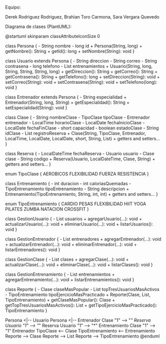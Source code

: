 Equipo:


Derek Rodriguez Rodriguez,
Brahian Toro Carmona,
Sara Vergara Quevedo


Diagrama de clases (PlantUML):


@startuml
skinparam classAttributeIconSize 0

class Persona {
    - String nombre
    - long id
    + Persona(String, long)
    + getNombre(): String
    + getId(): long
    + setNombre(String): void
}

class Usuario extends Persona {
    - String direccion
    - String correo
    - String contrasena
    - long telefono
    - List<Entrenamiento> entrenamientos
    + Usuario(String, long, String, String, String, long)
    + getDireccion(): String
    + getCorreo(): String
    + getContrasena(): String
    + getTelefono(): long
    + setDireccion(String): void
    + setCorreo(String): void
    + setContrasena(String): void
    + setTelefono(long): void
}

class Entrenador extends Persona {
    - String especialidad
    + Entrenador(String, long, String)
    + getEspecialidad(): String
    + setEspecialidad(String): void
}

class Clase {
    - String nombreClase
    - TipoClase tipoClase
    - Entrenador entrenador
    - LocalTime horarioClase
    - LocalDate fechaInicioClase
    - LocalDate fechaFinClase
    - short capacidad
    - boolean estadoClase
    - String idClase
    - List<Reserva> registroReserva
    + Clase(String, TipoClase, Entrenador, LocalTime, LocalDate, LocalDate, short, String, List<Reserva>)
    + getters and setters...
}

class Reserva {
    - LocalDateTime fechaReserva
    - Usuario usuario
    - Clase clase
    - String codigo
    + Reserva(Usuario, LocalDateTime, Clase, String)
    + getters and setters...
}

enum TipoClase {
    AEROBICOS
    FLEXIBILIDAD
    FUERZA
    RESISTENCIA
}

class Entrenamiento {
    - int duracion
    - int caloriasQuemadas
    - TipoEntrenamiento tipoEntrenamiento
    - String descripcion
    + Entrenamiento(TipoEntrenamiento, String, int, int)
    + getters and setters...
}

enum TipoEntrenamiento {
    CARDIO
    PESAS
    FLEXIBILIDAD
    HIIT
    YOGA
    PILATES
    ZUMBA
    NATACION
    CROSSFIT
}

class GestionUsuario {
    - List<Usuario> usuarios
    + agregarUsuario(...): void
    + actualizarUsuario(...): void
    + eliminarUsuario(...): void
    + listarUsuarios(): void
}

class GestionEntrenador {
    - List<Entrenador> entrenadores
    + agregarEntrenador(...): void
    + actualizarEntrenador(...): void
    + eliminarEntrenador(...): void
    + listarEntrenadores(): void
}

class GestionClase {
    - List<Clase> clases
    + agregarClase(...): void
    + actualizarClase(...): void
    + eliminarClase(...): void
    + listarClases(): void
}

class GestionEntrenamiento {
    - List<Entrenamiento> entrenamientos
    + agregarEntrenamiento(...): void
    + listarEntrenamientos(): void
}

class Reporte {
    - Clase claseMasPopular
    - List<Usuario> topTresUsuariosMasActivos
    - TipoEntrenamiento tipoEjercicioMasPracticado
    + Reporte(Clase, List<Usuario>, TipoEntrenamiento)
    + getClaseMasPopular(): Clase
    + getTopTresUsuariosMasActivos(): List<Usuario>
    + getTipoEjercicioMasPracticado(): TipoEntrenamiento
}

Persona <|-- Usuario
Persona <|-- Entrenador
Clase "1" --> "*" Reserva
Usuario "1" --> "*" Reserva
Usuario "1" --> "*" Entrenamiento
Clase "1" --> "1" Entrenador
TipoClase <-- Clase
TipoEntrenamiento <-- Entrenamiento
Reporte --> Clase
Reporte --> List<Usuario>
Reporte --> TipoEntrenamiento
@enduml
